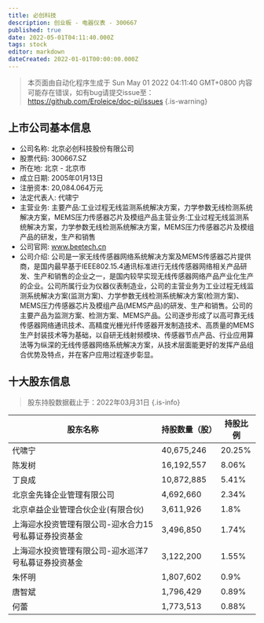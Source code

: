 ```yaml
---
title: 必创科技
description: 创业板 - 电器仪表 - 300667
published: true
date: 2022-05-01T04:11:40.000Z
tags: stock
editor: markdown
dateCreated: 2022-01-01T00:00:00.000Z
---
```


> 本页面由自动化程序生成于 Sun May 01 2022 04:11:40 GMT+0800
> 内容可能存在错误，如有bug请提交issue至：https://github.com/Eroleice/doc-pi/issues
{.is-warning}

## 上市公司基本信息
- 公司名称: 北京必创科技股份有限公司
- 股票代码: 300667.SZ
- 所在地: 北京 - 北京市
- 成立日期: 2005年01月13日
- 注册资本: 20,084.064万元
- 法定代表人: 代啸宁
- 主营业务: 主要产品:工业过程无线监测系统解决方案，力学参数无线检测系统解决方案，MEMS压力传感器芯片及模组产品主营业务:工业过程无线监测系统解决方案，力学参数无线检测系统解决方案，MEMS压力传感器芯片及模组产品的研发，生产和销售
- 公司官网: www.beetech.cn
- 公司介绍: 公司是一家无线传感器网络系统解决方案及MEMS传感器芯片提供商，是国内最早基于IEEE802.15.4通讯标准进行无线传感器网络相关产品研发、生产和销售的企业之一，是国内较早实现无线传感器网络产品产业化生产的企业。公司所属行业为仪器仪表制造业，公司的主营业务为工业过程无线监测系统解决方案(监测方案)、力学参数无线检测系统解决方案(检测方案)、MEMS压力传感器芯片及模组产品(MEMS产品)的研发、生产和销售。公司的主要产品为监测方案、检测方案、MEMS产品。公司逐步形成了以高可靠无线传感器网络通讯技术、高精度光栅光纤传感器开发制造技术、高质量的MEMS生产封装技术等为基础，以自研无线射频模块、传感器节点产品、行业应用算法等为纵深的无线传感器网络系统解决方案，从技术层面能更好的发挥产品组合优势及特点，并在客户应用过程逐步彰显。


## 十大股东信息
> 股东持股数据截止于：2022年03月31日
{.is-info}

| 股东名称 | 持股数量（股） | 持股比例 |
| --- | --- | --- |
| 代啸宁 | 40,675,246 | 20.25% |
| 陈发树 | 16,192,557 | 8.06% |
| 丁良成 | 10,872,885 | 5.41% |
| 北京金先锋企业管理有限公司 | 4,692,660 | 2.34% |
| 北京卓益企业管理合伙企业(有限合伙) | 3,611,926 | 1.8% |
| 上海迎水投资管理有限公司-迎水合力15号私募证券投资基金 | 3,496,850 | 1.74% |
| 上海迎水投资管理有限公司-迎水巡洋7号私募证券投资基金 | 3,122,200 | 1.55% |
| 朱怀明 | 1,807,602 | 0.9% |
| 唐智斌 | 1,796,429 | 0.89% |
| 何蕾 | 1,773,513 | 0.88% |




